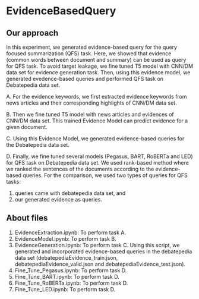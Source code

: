# EvidenceBasedQuery
## Our approach
In this experiment, we generated evidence-based query for the query focused summarization (QFS) task.
Here, we showed that evidence (common words between document and summary) can be used as query for QFS task. 
To avoid target leakage, we fine tuned T5 model with CNN/DM data set for evidence generation task. Then, using this evidence model, we generated evedence-based queries and performed QFS task on Debatepedia data set.

A. For the evidence keywords, we first extracted evidence keywords from news articles and their corresponding highlights of CNN/DM data set.

B. Then we fine tuned T5 model with news articles and evidences of CNN/DM data set. This trained Evidence Model can predict evidence for a given document.

C. Using this Evidence Model, we generated evidence-based queries for the Debatepedia data set.

D. Finally, we fine tuned several models (Pegasus, BART, RoBERTa and LED) for QFS task on Debatepedia data set. We used rank-based method where we ranked the sentences of the documents according to the evidence-based queries. For the comparison, we used two types of queries for QFS tasks: 
1. queries came with debatepedia data set, and 
2. our generated evidence as queries.
## About files
1. EvidenceExtraction.ipynb: To perform task A.
2. EvidenceModel.ipynb: To perform task B.
3. EvidenceGeneration.ipynb: To perform task C. Using this script, we generated and incorporated evidence-based queries in the debatepedia data set (debatepediaEvidence_train.json, debatepediaEvidence_valid.json and debatepediaEvidence_test.json).
4. Fine_Tune_Pegasus.ipynb: To perform task D. 
5. Fine_Tune_BART.ipynb: To perform task D.
6. Fine_Tune_RoBERTa.ipynb: To perform task D.
7. Fine_Tune_LED.ipynb: To perform task D.
